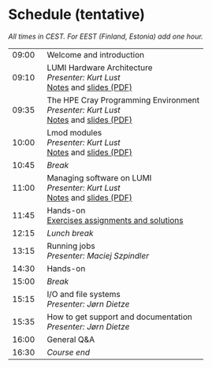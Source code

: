 # Schedule (tentative)

*All times in CEST. For EEST (Finland, Estonia) add one hour.*

<table style="text-align: left;">
<tbody>
    <tr>
        <td>09:00&nbsp;&nbsp;</td>
        <td>Welcome and introduction<br>
        <!-- 
        <em>Presenters: Emmanuel Ory (LUST), Jørn Dietze (LUST)</em>
        <br><em>Recording: <code>/project/project_465000388/recordings/00_Introduction.mp4</code> on LUMI only.</em>
        -->
        </td>
    </tr>
    <tr>
        <td>09:10</td>
        <td>
            LUMI Hardware Architecture
            <br/><em>Presenter: Kurt Lust</em>
            <br/><a href="../01_Architecture">Notes</a>
            and
            <a href="../files/LUMI-1day-20230509-01-architecture.pdf">slides (PDF)</a>
        </td>
    </tr>
    <tr>
        <td>09:35</td>
        <td>
            The HPE Cray Programming Environment
            <br/><em>Presenter: Kurt Lust</em>
            <br/><a href="../02_CPE">Notes</a>
            and
            <a href="../files/LUMI-1day-20230509-02-CPE.pdf">slides (PDF)</a>
        </td>
    </tr>
    <tr>
        <td>10:00</td>
        <td>
            Lmod modules
            <br/><em>Presenter: Kurt Lust</em>
            <br/><a href="../03_Modules">Notes</a>
            and
            <a href="../files/LUMI-1day-20230509-03-modules.pdf">slides (PDF)</a>
        </td>
    </tr>
    <tr>
        <td>10:45</td>
        <td><em>Break</em></td>
    </tr>
    <tr>
        <td>11:00</td>
        <td>
            Managing software on LUMI
            <br/><em>Presenter: Kurt Lust</em>
            <br/><a href="../04_Software_stack">Notes</a>
            and
            <a href="../files/LUMI-1day-20230509-04-software.pdf">slides (PDF)</a>
        </td>
    </tr>
    <tr>
        <td>11:45</td>
        <td>
            Hands-on
            <br/><a href="../05_Exercises_1">Exercises assignments and solutions</a>
        </td>
    </tr>
    <tr>
        <td>12:15</td>
        <td><em>Lunch break</em></td>
    </tr>
    <tr>
        <td>13:15</td>
        <td>
            Running jobs
            <br/><em>Presenter: Maciej Szpindler</em>
            <!--<br/><a href="../06_Running_jobs">Notes</a>-->
        </td>
    </tr>
    <tr>
        <td>14:30</td>
        <td>
            Hands-on
            <!--<br/><a href="../07_Exercises_2">Exercises assignments and solutions</a>-->
        </td>
    </tr>
    <tr>
        <td>15:00</td>
        <td><em>Break</em></td>
    </tr>
    <tr>
        <td>15:15</td>
        <td>
            I/O and file systems
            <br/><em>Presenter: Jørn Dietze</em>
            <!--<br/><a href="../08_IO">Notes</a>-->
        </td>
    </tr>
     <tr>
        <td>15:35</td>
        <td>
            How to get support and documentation
            <br/><em>Presenter: Jørn Dietze</em>
            <!--<br/><a href="../09_Support">Notes</a>-->
        </td>
    </tr>
    <tr>
        <td>16:00</td>
        <td>General Q&A</td>
    </tr>
    <tr>
        <td>16:30</td>
        <td><em>Course end</em></td>
    </tr>
</tbody>
</table>